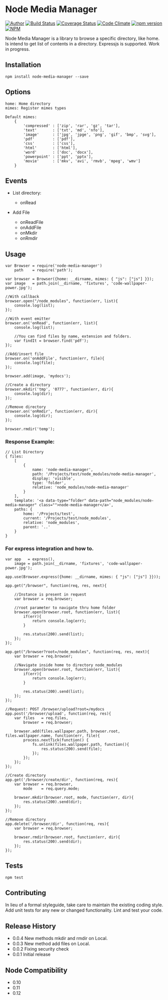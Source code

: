 Node Media Manager
==================

[![Author](https://img.shields.io/badge/author-miguelramos-blue.svg)](https://twitter.com/miguelonspring)
[![Build Status](https://travis-ci.org/miguelramos/node-media-manager.svg?branch=master)](https://travis-ci.org/miguelramos/node-media-manager)
[![Coverage Status](https://coveralls.io/repos/miguelramos/node-media-manager/badge.svg?branch=master)](https://coveralls.io/r/miguelramos/node-media-manager?branch=master)
[![Code Climate](https://codeclimate.com/github/miguelramos/node-media-manager/badges/gpa.svg)](https://codeclimate.com/github/miguelramos/node-media-manager)
[![npm version](https://badge.fury.io/js/node-media-manager.svg)](http://badge.fury.io/js/node-media-manager)
[![NPM](https://nodei.co/npm/node-media-manager.png)](https://nodei.co/npm/node-media-manager/)

Node Media Manager is a library to browse a specific directory, like home. Is intend to get list of contents in a directory. Expressjs
is supported. Work in progress.

## Installation

    npm install node-media-manager --save

## Options
    home: Home directory
    mimes: Register mimes types

    Default mimes:
        {
            'compressed' : ['zip', 'rar', 'gz', 'tar'],
            'text'       : ['txt', 'md', 'nfo'],
            'image'      : ['jpg', 'jpge', 'png', 'gif', 'bmp', 'svg'],
            'pdf'        : ['pdf'],
            'css'        : ['css'],
            'html'       : ['html'],
            'word'       : ['doc', 'docx'],
            'powerpoint' : ['ppt', 'pptx'],
            'movie'      : ['mkv', 'avi', 'rmvb', 'mpeg', 'wmv']
        }

## Events

* List directory:
    - onRead

* Add File
    - onReadFile
    - onAddFile
    - onMkdir
    - onRmdir

## Usage

    var Browser = require('node-media-manager')
        path    = require('path');

    var browser = Browser({home: __dirname, mimes: { "js": ["js"] }});
    var image   = path.join(__dirname, 'fixtures', 'code-wallpaper-power.jpg');

    //With callback
    browser.open("/node_modules", function(err, list){
        console.log(list);
    });

    //With event emitter
    browser.on('onRead', function(err, list){
        console.log(list);

        //You can find files by name, extension and folders.
        var findIt = browser.find('pdf');
    });

    //Add/insert file
    browser.on('onAddFile', function(err, file){
        console.log(file);
    });

    browser.add(image, 'mydocs');

    //Create a directory
    browser.mkdir('tmp', '0777', function(err, dir){
        console.log(dir);
    });

    //Remove directory
    browser.on('onRmdir', function(err, dir){
        console.log(dir);
    });

    browser.rmdir('temp');

### Response Example:

    // List Directory
    { files:
        [
            {
                name: 'node-media-manager',
                path: '/Projects/test/node_modules/node-media-manager',
                display: 'visible',
                type: 'folder',
                relative: 'node_modules/node-media-manager'
            }
        ],
        template: '<a data-type="folder" data-path="node_modules/node-media-manager" class="">node-media-manager</a>',
        paths: {
            home: '/Projects/test',
            current: '/Projects/test/node_modules',
            relative: 'node_modules',
            parent: '..'
        }
    }

### For express integration and how to.

    var app   = express(),
        image = path.join(__dirname, 'fixtures', 'code-wallpaper-power.jpg');

    app.use(Browser.express({home: __dirname, mimes: { "js": ["js"] }}));

    app.get("/browser", function(req, res, next){

        //Instance is present in request
        var browser = req.browser;

        //root parameter to navigate thru home folder
        browser.open(browser.root, function(err, list){
            if(err){
                return console.log(err);
            }

            res.status(200).send(list);
        });
    });

    app.get("/browser?root=/node_modules", function(req, res, next){
        var browser = req.browser;

        //Navigate inside home to directory node_modules
        browser.open(browser.root, function(err, list){
            if(err){
                return console.log(err);
            }

            res.status(200).send(list);
        });
    });

    //Request: POST /browser/upload?root=/mydocs
    app.post('/browser/upload', function(req, res){
        var files   = req.files,
            browser = req.browser;

        browser.add(files.wallpaper.path, browser.root, files.wallpaper.name, function(err, file){
            process.nextTick(function() {
                fs.unlink(files.wallpaper.path, function(){
                    res.status(200).send(file);
                });
            });
        });
    });

    //Create directory
    app.get('/browser/create/dir', function(req, res){
        var browser = req.browser,
            mode    = req.query.mode;

        browser.mkdir(browser.root, mode, function(err, dir){
            res.status(200).send(dir);
        });
    });

    //Remove directory
    app.delete('/browser/dir', function(req, res){
        var browser = req.browser;

        browser.rmdir(browser.root, function(err, dir){
            res.status(200).send(dir);
        });
    });

## Tests

    npm test

## Contributing

In lieu of a formal styleguide, take care to maintain the existing coding style.
Add unit tests for any new or changed functionality. Lint and test your code.

## Release History

* 0.0.4 New methods mkdir and rmdir on Local.
* 0.0.3 New method add files on Local.
* 0.0.2 Fixing security check
* 0.0.1 Initial release

## Node Compatibility

* 0.10
* 0.11
* 0.12